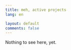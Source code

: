 ```yaml
---
title: meh, active projects
lang: en

layout: default
comments: false
---
```


Nothing to see here, yet.
